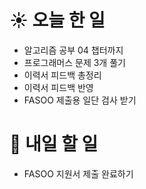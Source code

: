 # ☀️ 오늘 한 일
- 알고리즘 공부  04 챕터까지 
- 프로그래머스 문제 3개 풀기  
- 이력서 피드백 총정리
- 이력서 피드백 반영
- FASOO 제출용 일단 검사 받기


# 🚩 내일 할 일
- FASOO 지원서 제출 완료하기